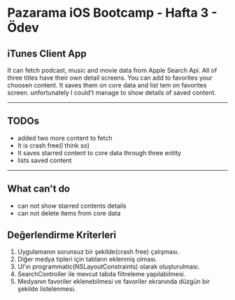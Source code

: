 # Pazarama iOS Bootcamp - Hafta 3 - Ödev


## iTunes Client App

It can fetch podcast, music and movie data from Apple Search Api. All of three titles have their own detail screens. You can add to favorites your choosen content. It saves them on core data and list tem on favorites screen. unfortunately I could't manage to show details of saved content.

---

## TODOs  
- added two more content to fetch
- It is crash free(I think so)
- It saves starred content to core data through three entity
- lists saved content 
---

## What can't do
- can not show starred contents details
- can not delete items from core data 

## Değerlendirme Kriterleri

1. Uygulamanın sorunsuz bir şekilde(crash free) çalışması.
2. Diğer medya tipleri için tabların eklenmiş olması.
3. UI’ın programmatic(NSLayoutConstraints) olarak oluşturulması.
4. SearchController ile mevcut tabda filtreleme yapılabilmesi.
5. Medyanın favoriler eklenebilmesi ve favoriler ekranında düzgün bir şekilde listelenmesi.


